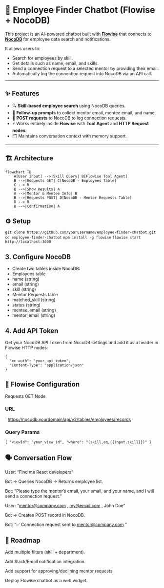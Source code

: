 # 🤖 Employee Finder Chatbot (Flowise + NocoDB)

This project is an AI-powered chatbot built with **[Flowise](https://flowiseai.com/)** that connects to **[NocoDB](https://nocodb.com/)** for employee data search and notifications.

It allows users to:

- Search for employees by skill.
- Get details such as name, email, and skills.
- Send a connection request to a selected mentor by providing their email.
- Automatically log the connection request into NocoDB via an API call.

---

## ✨ Features

- 🔍 **Skill-based employee search** using NocoDB queries.
- 📧 **Follow-up prompts** to collect mentor email, mentee email, and name.
- 🔄 **POST requests** to NocoDB to log connection requests.
- ⚡ Works entirely inside **Flowise** with **Tool Agent** and **HTTP Request nodes**.
- 🗂️ Maintains conversation context with memory support.

---

## 🏗️ Architecture

```mermaid
flowchart TD
    A[User Input] -->|Skill Query| B[Flowise Tool Agent]
    B -->|Requests GET| C[NocoDB - Employees Table]
    C --> B
    B -->|Show Results| A
    A -->|Mentor & Mentee Info| B
    B -->|Requests POST| D[NocoDB - Mentor Requests Table]
    D --> B
    B -->|Confirmation| A
```

## ⚙️ Setup

`git clone https://github.com/yourusername/employee-finder-chatbot.git`
`cd employee-finder-chatbot`
`npm install -g flowise`
`flowise start`
`http://localhost:3000`

## 3. Configure NocoDB

- Create two tables inside NocoDB:
- Employees table
- name (string)
- email (string)
- skill (string)
- Mentor Requests table
- matched_skill (string)
- status (string)
- mentee_email (string)
- mentor_email (string)

## 4. Add API Token

Get your NocoDB API Token from NocoDB settings and add it as a header in Flowise HTTP nodes:

```
{
  "xc-auth": "your_api_token",
  "Content-Type": "application/json"
}
```

## 🔌 Flowise Configuration

Requests GET Node

### URL

` https://nocodb.yourdomain/api/v2/tables/employees/records

### Query Params

`{
  "viewId": "your_view_id",
  "where": "(skill,eq,{{input.skill}})"
}`

## 🗣️ Conversation Flow

User: “Find me React developers”

Bot → Queries NocoDB → Returns employee list.

Bot: “Please type the mentor’s email, your email, and your name, and I will send a connection request.”

User: “mentor@company.com
, my@email.com
, John Doe”

Bot → Creates POST record in NocoDB.

Bot: “✅ Connection request sent to mentor@company.com
”

## 📌 Roadmap

Add multiple filters (skill + department).

Add Slack/Email notification integration.

Add support for approving/declining mentor requests.

Deploy Flowise chatbot as a web widget.
